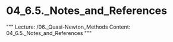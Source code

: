 # 04_6.5._Notes_and_References

"""
Lecture: /06._Quasi-Newton_Methods
Content: 04_6.5._Notes_and_References
"""

